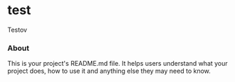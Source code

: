 test
====

Testov

### About

This is your project's README.md file. It helps users understand what your
project does, how to use it and anything else they may need to know.